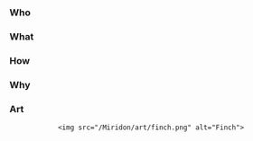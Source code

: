 
### Who


### What

### How

### Why

### Art
                <img src="/Miridon/art/finch.png" alt="Finch">

